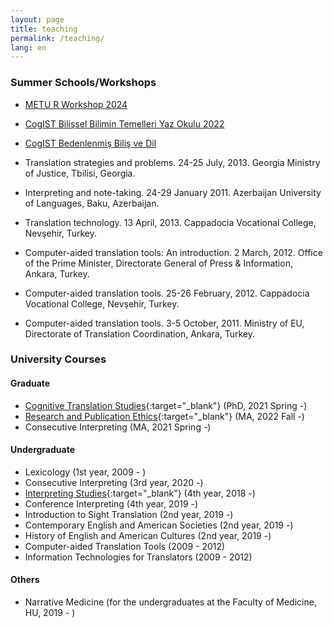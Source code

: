 ```yaml
---
layout: page
title: teaching
permalink: /teaching/
lang: en
---
```


### Summer Schools/Workshops

- [METU R Workshop 2024 ](R.md)
- [CogIST Bilişsel Bilimin Temelleri Yaz Okulu 2022 ](4e.md)
- [CogIST Bedenlenmiş Biliş ve Dil ](bedenlenmis_bilis_renderable.html)


- Translation strategies and problems. 24-25 July, 2013. Georgia Ministry of Justice, Tbilisi, Georgia.
- Interpreting and note-taking. 24-29 January 2011. Azerbaijan University of Languages, Baku, Azerbaijan.
- Translation technology. 13 April, 2013. Cappadocia Vocational College, Nevşehir, Turkey.
- Computer-aided translation tools: An introduction. 2 March, 2012. Office of the Prime Minister, Directorate General of Press & Information, Ankara, Turkey.
- Computer-aided translation tools. 25-26 February, 2012. Cappadocia Vocational College, Nevşehir, Turkey.
- Computer-aided translation tools. 3-5 October, 2011. Ministry of EU, Directorate of Translation Coordination, Ankara, Turkey.

### University Courses

#### Graduate
- [Cognitive Translation Studies](https://alperkumcu.github.io/pdfs/imt721.pdf){:target="_blank"} (PhD, 2021 Spring -) 
- [Research and Publication Ethics](https://alperkumcu.github.io/pdfs/imt662.pdf){:target="_blank"} (MA, 2022 Fall -)  
- Consecutive Interpreting (MA, 2021 Spring -)

#### Undergraduate
- Lexicology (1st year, 2009 - )
- Consecutive Interpreting (3rd year, 2020 -)
- [Interpreting Studies](https://alperkumcu.github.io/pdfs/imt403.pdf){:target="_blank"} (4th year, 2018 -)
- Conference Interpreting (4th year, 2019 -)
- Introduction to Sight Translation (2nd year, 2019 -)
- Contemporary English and American Societies (2nd year, 2019 -)
- History of English and American Cultures (2nd year, 2019 -)
- Computer-aided Translation Tools (2009 - 2012)
- Information Technologies for Translators (2009 - 2012)

#### Others
- Narrative Medicine (for the undergraduates at the Faculty of Medicine, HU, 2019 - )
